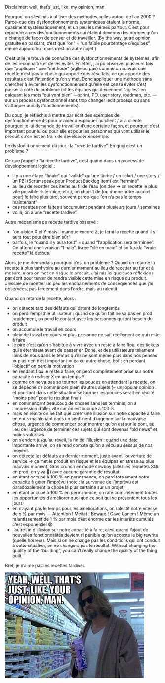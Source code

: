 Disclaimer: well, that’s just, like, my opinion, man.

Pourquoi on s’est mis à utiliser des méthodes agiles autour de l’an 2000 ?
Parce-que des dysfonctionnements systémiques étaient la norme, quasiment
systématiquement, et un peu les mêmes partout. C’est pour répondre à ces
dysfonctionnements qui étaient devenus des normes qu’on a changé de façon de
penser et de travailler. (By the way, autre opinion gratuite en passant, c’est
que “on” = “un faible pourcentage d’équipes”, même aujourd’hui, mais c’est un
autre sujet.)

C’est utile je trouve de connaître ces dysfonctionnements de systèmes, afin de
les reconnaître et de les éviter. En effet, j’ai pu observer plusieurs fois que
“appliquer” une “méthode” (agile ou pas) comme on suivrait une recette n’est
pas la chose qui apporte des résultats, ce qui apporte des résultats c’est
l’intention qu’on y met. Donc appliquer une méthode sans chercher à éviter les
dysfonctionnement qu’elle est censé éviter c’est passer à côté du problème (cf
les équipes qui deviennent “agiles” en calquant les mots “qui vont bien”
—sprint, PO, user story, roadmap, etc. — sur un process dysfonctionnel sans
trop changer ledit process ou sans s’attaquer aux dysfonctionnements).

Du coup, je réfléchis à mettre par écrit des exemples de dysfonctionnements
pour m’aider à expliquer au client / à la cliente pourquoi je lui demande de
travailler d’une certaine façon, et pourquoi c’est important pour lui ou pour
elle et pour les personnes qui vont utiliser le produit qu’on est en train de
développer ensemble.

Le dysfonctionnement du jour : la “recette tardive”. En quoi c’est un problème
?

Ce que j’appelle “la recette tardive”, c’est quand dans un process de
développement logiciel :

- il y a une étape “finale” qui “valide” qu’une tâche / un ticket / une story /
  un PBI (Scrumspeak pour Product Backlog Item) est “terminé”
- au lieu de recetter ces items au fil de l’eau (on dev → on recette le plus
  vite possible → terminé, etc.), on choisit de (ou donne notre accord pour) le
  faire plus tard, souvent parce-que “on n’a pas le temps maintenant”
- ces recettes non faites s’accumulent pendant plusieurs jours / semaines
- voilà, on a une “recette tardive”.

Autre mécanisme de recette tardive observé :

- “on a bien X et Y mais il manque encore Z, je ferai la recette quand il y
  aura tout pour être bien sûr”
- parfois, le “quand il y aura tout” = quand “l’application sera terminée”. On
  attend une livraison “finale”, livrée “clé en main” et on fera la “vraie
  recette” là dessus.

Alors, je me demandais pourquoi c’est un problème ? Quand on retarde la recette
à plus tard voire au dernier moment au lieu de recetter au fur et à mesure,
alors on met en risque le produit. J’ai mis ici quelques réflexions par écrit
pour tenter de rendre visible cette mise en risque du produit. J’essaie de
montrer un peu les enchaînements de conséquences que j’ai observées, pas
forcément dans l’ordre, mais au ralentit.

Quand on retarde la recette, alors :

- on détecte tard des défauts qui datent de longtemps
- on perd l’empathie utilisateur : quand ce qu’on fait ne va pas en prod
  rapidement, on perd le contact avec les personnes qui ont besoin du produit
- on accumule le travail en cours
- plein de travail en cours ⇒ plus personne ne sait réellement ce qui reste à
  faire
- le pire c’est qu’on s’habitue à vivre avec un reste à faire flou, des tickets
  qui s’éternisent avant de passer en Done, et des utilisateurs tellement loins
  de nous dans le temps qu’ils ne sont même plus dans nos pensés ⇒ plus rien
  n’est important ⇒ ça ou autre chose, bof : en perdant l’objectif on perd la
  motivation
- en rendant flou le reste à faire, on perd complètement prise sur notre
  capacité à réaliser X en un temps Y
- comme on ne va pas se tourner les pouces en attendant la recette, on se
  dépêche de commencer plein d’autres sujets (~ unpopular opinion : et pourtant
  dans cette situation se tourner les pouces serait en réalité “moins pire”
  pour le résultat final)
- en commençant beaucoup de choses sans les terminer, on a l’impression d’aller
  vite car on est occupé à 100 %
- mais en réalité on ne fait que créer une illusion sur notre capacité à faire
  en nous maintenant dans un sentiment d’urgence sur la mauvaise chose, urgence
  de commencer pour montrer qu’on est sur le pont, au lieu de l’urgence de
  terminer ces sujets qui sont devenus “old news” et moins valorisés
- on s’endort jusqu’au réveil, la fin de l’illusion : quand une date importante
  arrive, on se rend compte qu’on a vécu au dessus de nos moyens
- on détecte les défauts au dernier moment, juste avant l’ouverture de service
  ⇒ ça met le produit en risque et les équipes en stress au plus mauvais
  moment. Gros crunch en mode cowboy (allez les requêtes SQL en prod, on y va
  🤠) avec aucune garantie de résultat.
- en étant occupé à 100 % en permanence, on perd totalement notre capacité à
  gérer l’imprévu (note : la survenue de l’imprévu est paradoxalement la chose
  la plus certaine sur un projet)
- en étant occupé à 100 % en permanence, on rate complètement toutes les
  opportunités d’améliorer quoi que ce soit qui se présentent tous les jours
- en n’ayant pas le temps pour les améliorations, on ralentit notre vitesse de
  x % par mois — Attention ! Mefiat ! Beware ! Cave Canem ! Même un
  ralentissement de 1 % par mois c’est énorme car les intérêts cumulés c’est
  exponentiel 😨
- l’autre fin d’illusion sur notre capacité à faire, c’est quand l’ajout de
  nouvelles fonctionnalités devient si pénible qu’on accepte le big rewrite
  (quelle horreur). Mais si on ne change pas les conditions qui ont conduit à
  cette situation, on ne changera pas le résultat. Without changing the quality
  of the “building”, you can’t really change the quality of the thing built.

Bref, je n’aime pas les recettes tardives.

<img class="center" src="/images/that_s_just_like_your_opinion_man.jpg" width="450" height="340" />
